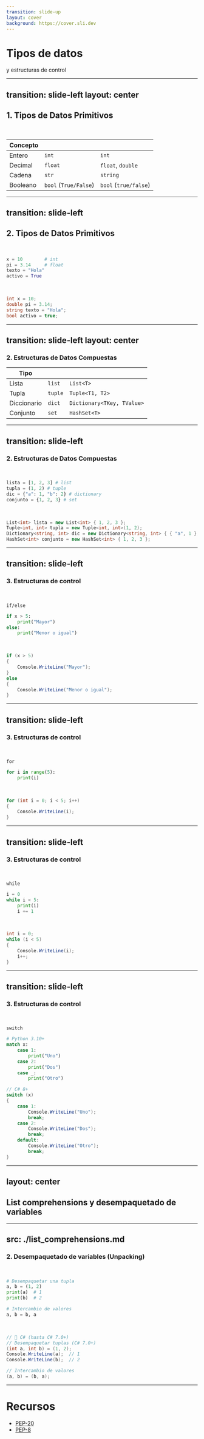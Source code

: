 ```yaml
---
transition: slide-up
layout: cover
background: https://cover.sli.dev
---
```


# Tipos de datos
y estructuras de control

---
transition: slide-left
layout: center
---

## 1. Tipos de Datos Primitivos

<br>

| Concepto   | <PythonLogo/>              | <CsharpLogo/>                        |
|------------|--------------------------|----------------------------|
| Entero     | `int`                   | `int`                     |
| Decimal    | `float`                 | `float`, `double`         |
| Cadena     | `str`                   | `string`                  |
| Booleano   | `bool` (`True/False`)   | `bool` (`true/false`)     |

---
transition: slide-left
---

## 2. Tipos de Datos Primitivos

<br>
<v-click>
<PythonLogo/>


```python
x = 10        # int
pi = 3.14     # float
texto = "Hola"
activo = True
```

</v-click>

<br>

<v-click>
<CsharpLogo/>

```csharp
int x = 10;
double pi = 3.14;
string texto = "Hola";
bool activo = true;
```

</v-click>

---
transition: slide-left
layout: center
---

### 2. Estructuras de Datos Compuestas

 Tipo        | <PythonLogo/>              | <CsharpLogo/>                           |
|-------------|-----------------------|------------------------------------|
| Lista       | `list`               | `List<T>`                         |
| Tupla       | `tuple`              | `Tuple<T1, T2>`                   |
| Diccionario | `dict`               | `Dictionary<TKey, TValue>`       |
| Conjunto    | `set`                | `HashSet<T>`                      |

---
transition: slide-left
---

### 2. Estructuras de Datos Compuestas

<br>
<v-click>
<PythonLogo/>

```python
lista = [1, 2, 3] # list
tupla = (1, 2) # tuple
dic = {"a": 1, "b": 2} # dictionary
conjunto = {1, 2, 3} # set
```
</v-click>

<v-click>
<br>
<CsharpLogo/>

```csharp
List<int> lista = new List<int> { 1, 2, 3 };
Tuple<int, int> tupla = new Tuple<int, int>(1, 2);
Dictionary<string, int> dic = new Dictionary<string, int> { { "a", 1 }, { "b", 2 } };
HashSet<int> conjunto = new HashSet<int> { 1, 2, 3 };
```
</v-click>

---
transition: slide-left
---

### 3. Estructuras de control

<br>

`if/else`

<v-click>
<PythonLogo/>


```python
if x > 5:
    print("Mayor")
else:
    print("Menor o igual")
```

</v-click>

<v-click>
<br>
<CsharpLogo/>

```csharp
if (x > 5)
{
    Console.WriteLine("Mayor");
}
else
{
    Console.WriteLine("Menor o igual");
}
```
</v-click>

---
transition: slide-left
---

### 3. Estructuras de control

<br>

`for`

<v-click>
<PythonLogo/>


```python
for i in range(5):
    print(i)
```
</v-click>

<v-click>
<br>
<CsharpLogo/>


```csharp
for (int i = 0; i < 5; i++)
{
    Console.WriteLine(i);
}
```
</v-click>

---
transition: slide-left
---

### 3. Estructuras de control

<br>

`while`

<v-click>
<PythonLogo/>


```python
i = 0
while i < 5:
    print(i)
    i += 1
```
</v-click>

<v-click>
<br>
<CsharpLogo/>


```csharp
int i = 0;
while (i < 5)
{
    Console.WriteLine(i);
    i++;
}
```
</v-click>

---
transition: slide-left
---

### 3. Estructuras de control

<br>

`switch`


<div grid="~ cols-2 gap-2" m="t-2">

<v-click>
<div>
<PythonLogo/>

```python
# Python 3.10+
match x:
    case 1:
        print("Uno")
    case 2:
        print("Dos")
    case _:
        print("Otro")
```
</div>
</v-click>

<v-click>
<div>
<CsharpLogo/>

```csharp
// C# 8+
switch (x)
{
    case 1:
        Console.WriteLine("Uno");
        break;
    case 2:
        Console.WriteLine("Dos");
        break;
    default:
        Console.WriteLine("Otro");
        break;
}
```
</div>
</v-click>

</div>

---
layout: center
---

## List comprehensions y desempaquetado de variables

---
src: ./list_comprehensions.md
---

### 2. Desempaquetado de variables (Unpacking)

<br>

<v-click>

<PythonLogo/>

```python
# Desempaquetar una tupla
a, b = (1, 2)
print(a)  # 1
print(b)  # 2

# Intercambio de valores
a, b = b, a
```

</v-click>

<br>

<v-click>
<CsharpLogo/>


```csharp
// 🔸 C# (hasta C# 7.0+)
// Desempaquetar tuplas (C# 7.0+)
(int a, int b) = (1, 2);
Console.WriteLine(a);  // 1
Console.WriteLine(b);  // 2

// Intercambio de valores
(a, b) = (b, a);
```
</v-click>

---

# Recursos

- [PEP-20](https://peps.python.org/pep-0020/)
- [PEP-8](https://peps.python.org/pep-0008/)
